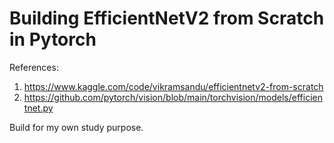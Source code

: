 # Building EfficientNetV2 from Scratch in Pytorch

References: 
1. https://www.kaggle.com/code/vikramsandu/efficientnetv2-from-scratch
2. https://github.com/pytorch/vision/blob/main/torchvision/models/efficientnet.py

Build for my own study purpose.

